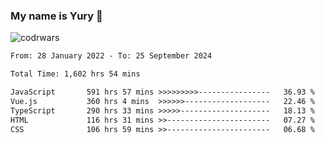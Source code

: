 ### My name is Yury 👋 
![codrwars](https://www.codewars.com/users/litury/badges/micro) 


<!--START_SECTION:waka-->

```txt
From: 28 January 2022 - To: 25 September 2024

Total Time: 1,602 hrs 54 mins

JavaScript       591 hrs 57 mins >>>>>>>>>----------------   36.93 %
Vue.js           360 hrs 4 mins  >>>>>>-------------------   22.46 %
TypeScript       290 hrs 33 mins >>>>>--------------------   18.13 %
HTML             116 hrs 31 mins >>-----------------------   07.27 %
CSS              106 hrs 59 mins >>-----------------------   06.68 %
```

<!--END_SECTION:waka-->

